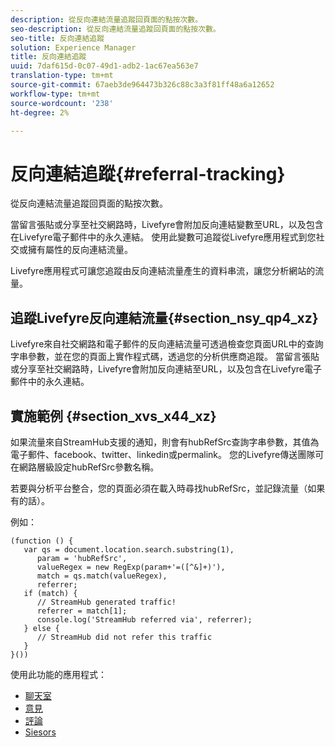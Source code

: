 ```yaml
---
description: 從反向連結流量追蹤回頁面的點按次數。
seo-description: 從反向連結流量追蹤回頁面的點按次數。
seo-title: 反向連結追蹤
solution: Experience Manager
title: 反向連結追蹤
uuid: 7daf615d-0c07-49d1-adb2-1ac67ea563e7
translation-type: tm+mt
source-git-commit: 67aeb3de964473b326c88c3a3f81ff48a6a12652
workflow-type: tm+mt
source-wordcount: '238'
ht-degree: 2%

---
```



# 反向連結追蹤{#referral-tracking}

從反向連結流量追蹤回頁面的點按次數。

當留言張貼或分享至社交網路時，Livefyre會附加反向連結變數至URL，以及包含在Livefyre電子郵件中的永久連結。 使用此變數可追蹤從Livefyre應用程式到您社交或擁有屬性的反向連結流量。

Livefyre應用程式可讓您追蹤由反向連結流量產生的資料串流，讓您分析網站的流量。

## 追蹤Livefyre反向連結流量{#section_nsy_qp4_xz}

Livefyre來自社交網路和電子郵件的反向連結流量可透過檢查您頁面URL中的查詢字串參數，並在您的頁面上實作程式碼，透過您的分析供應商追蹤。 當留言張貼或分享至社交網路時，Livefyre會附加反向連結至URL，以及包含在Livefyre電子郵件中的永久連結。

## 實施範例 {#section_xvs_x44_xz}

如果流量來自StreamHub支援的通知，則會有hubRefSrc查詢字串參數，其值為電子郵件、facebook、twitter、linkedin或permalink。 您的Livefyre傳送團隊可在網路層級設定hubRefSrc參數名稱。

若要與分析平台整合，您的頁面必須在載入時尋找hubRefSrc，並記錄流量（如果有的話）。

例如：

```
(function () { 
   var qs = document.location.search.substring(1), 
      param = 'hubRefSrc', 
      valueRegex = new RegExp(param+'=([^&]+)'), 
      match = qs.match(valueRegex), 
      referrer; 
   if (match) { 
      // StreamHub generated traffic! 
      referrer = match[1]; 
      console.log('StreamHub referred via', referrer); 
   } else { 
      // StreamHub did not refer this traffic 
   } 
}())
```



使用此功能的應用程式：

* [聊天室](../c-about-apps/c-chat-app/c-chat-app.md#c_chat_app)
* [意見](/help/using/c-about-apps/c-comments/c-comments.md)
* [評論](../c-about-apps/c-reviews-app/c-reviews-app.md#c_reviews_app)
* [Siesors](../c-about-apps/c-sidenotes-app/c-sidenotes-app.md#c_sidenotes_app)

